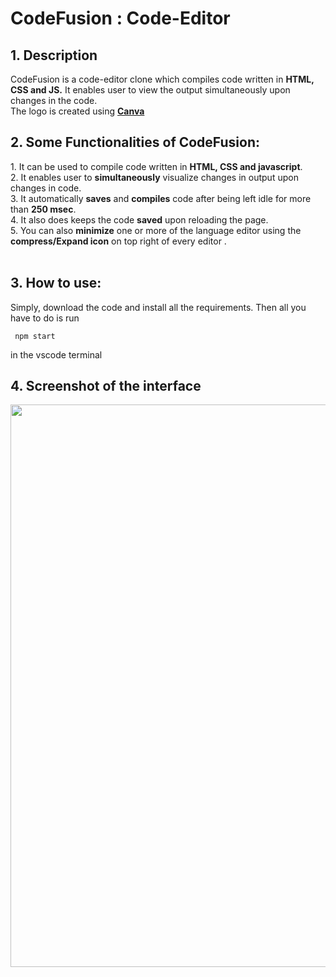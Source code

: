 <h1>CodeFusion : Code-Editor </h1>
<h2>1. Description </h2>
CodeFusion is a code-editor clone which compiles code written in <b>HTML, CSS and JS.</b> It enables user to view the output simultaneously upon changes 
in the code.<br>
The logo is created using <a href="https://www.canva.com/"><b>Canva</b></a>

<h2>2. Some Functionalities of CodeFusion:  </h2> 
1. It can be used to compile code written in <b>HTML, CSS and javascript</b>. <br>
2. It enables user to <b>simultaneously</b> visualize changes in output upon changes in code.<br>
3. It automatically <b>saves</b> and <b>compiles</b> code after being left idle for more than <b>250 msec</b>.<br>
4. It also does keeps the code <b>saved</b> upon reloading the page. <br>
5. You can also <b>minimize</b> one or more of the language editor using the <b>compress/Expand icon</b> on top right of every editor . <br>
<br>


<h2>3. How to use:  </h2>
Simply, download the code and install all the requirements. Then all you have to do is run
<pre><code class="has-line-data" data-line-start="11" data-line-end="18" class="language-sh"> npm start </code></pre>
in the vscode terminal

<h2> 4. Screenshot of the interface</h2>
<img src="https://github.com/ankita-1007/CodeFusion-Code-Editor-Clone/assets/100415671/a05b8ac1-30c7-4506-ad6a-2ff4859736a0" width=900px>





